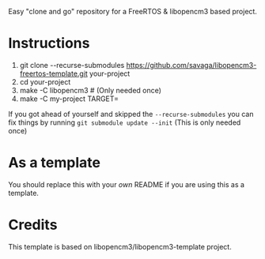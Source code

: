 Easy "clone and go" repository for a FreeRTOS & libopencm3 based project.

# Instructions
 1. git clone --recurse-submodules https://github.com/savaga/libopencm3-freertos-template.git your-project
 2. cd your-project
 3. make -C libopencm3 # (Only needed once)
 4. make -C my-project TARGET=<target>

If you got ahead of yourself and skipped the ```--recurse-submodules```
you can fix things by running ```git submodule update --init``` (This is only needed once)

# As a template
You should replace this with your _own_ README if you are using this
as a template.

# Credits
This template is based on libopencm3/libopencm3-template project.

